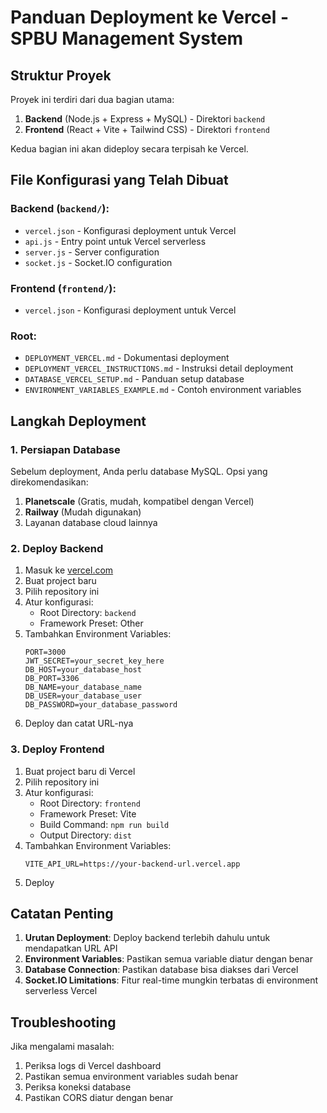 # Panduan Deployment ke Vercel - SPBU Management System

## Struktur Proyek

Proyek ini terdiri dari dua bagian utama:
1. **Backend** (Node.js + Express + MySQL) - Direktori `backend`
2. **Frontend** (React + Vite + Tailwind CSS) - Direktori `frontend`

Kedua bagian ini akan dideploy secara terpisah ke Vercel.

## File Konfigurasi yang Telah Dibuat

### Backend (`backend/`):
- `vercel.json` - Konfigurasi deployment untuk Vercel
- `api.js` - Entry point untuk Vercel serverless
- `server.js` - Server configuration
- `socket.js` - Socket.IO configuration

### Frontend (`frontend/`):
- `vercel.json` - Konfigurasi deployment untuk Vercel

### Root:
- `DEPLOYMENT_VERCEL.md` - Dokumentasi deployment
- `DEPLOYMENT_VERCEL_INSTRUCTIONS.md` - Instruksi detail deployment
- `DATABASE_VERCEL_SETUP.md` - Panduan setup database
- `ENVIRONMENT_VARIABLES_EXAMPLE.md` - Contoh environment variables

## Langkah Deployment

### 1. Persiapan Database

Sebelum deployment, Anda perlu database MySQL. Opsi yang direkomendasikan:
1. **Planetscale** (Gratis, mudah, kompatibel dengan Vercel)
2. **Railway** (Mudah digunakan)
3. Layanan database cloud lainnya

### 2. Deploy Backend

1. Masuk ke [vercel.com](https://vercel.com)
2. Buat project baru
3. Pilih repository ini
4. Atur konfigurasi:
   - Root Directory: `backend`
   - Framework Preset: Other
5. Tambahkan Environment Variables:
   ```
   PORT=3000
   JWT_SECRET=your_secret_key_here
   DB_HOST=your_database_host
   DB_PORT=3306
   DB_NAME=your_database_name
   DB_USER=your_database_user
   DB_PASSWORD=your_database_password
   ```
6. Deploy dan catat URL-nya

### 3. Deploy Frontend

1. Buat project baru di Vercel
2. Pilih repository ini
3. Atur konfigurasi:
   - Root Directory: `frontend`
   - Framework Preset: Vite
   - Build Command: `npm run build`
   - Output Directory: `dist`
4. Tambahkan Environment Variables:
   ```
   VITE_API_URL=https://your-backend-url.vercel.app
   ```
5. Deploy

## Catatan Penting

1. **Urutan Deployment**: Deploy backend terlebih dahulu untuk mendapatkan URL API
2. **Environment Variables**: Pastikan semua variable diatur dengan benar
3. **Database Connection**: Pastikan database bisa diakses dari Vercel
4. **Socket.IO Limitations**: Fitur real-time mungkin terbatas di environment serverless Vercel

## Troubleshooting

Jika mengalami masalah:
1. Periksa logs di Vercel dashboard
2. Pastikan semua environment variables sudah benar
3. Periksa koneksi database
4. Pastikan CORS diatur dengan benar